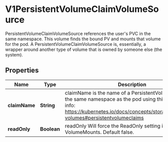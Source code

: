 

# V1PersistentVolumeClaimVolumeSource

PersistentVolumeClaimVolumeSource references the user's PVC in the same namespace. This volume finds the bound PV and mounts that volume for the pod. A PersistentVolumeClaimVolumeSource is, essentially, a wrapper around another type of volume that is owned by someone else (the system).

## Properties

| Name | Type | Description | Notes |
|------------ | ------------- | ------------- | -------------|
|**claimName** | **String** | claimName is the name of a PersistentVolumeClaim in the same namespace as the pod using this volume. More info: https://kubernetes.io/docs/concepts/storage/persistent-volumes#persistentvolumeclaims |  |
|**readOnly** | **Boolean** | readOnly Will force the ReadOnly setting in VolumeMounts. Default false. |  [optional] |



